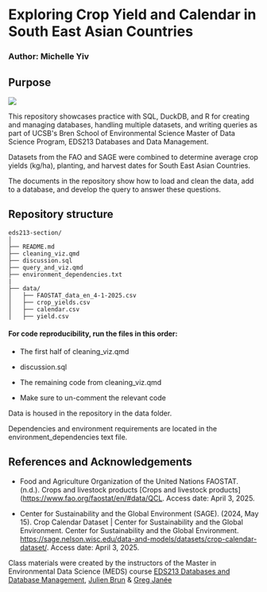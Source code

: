 # Exploring Crop Yield and Calendar in South East Asian Countries

### Author: Michelle Yiv

## Purpose

![](https://d20knvk822eu5a.cloudfront.net/s3fs-public-optimized/2024-01/Mekong_Biking%20Excursion_10_0.jpg.webp)

This repository showcases practice with SQL, DuckDB, and R for creating and managing databases, handling multiple datasets, and writing queries as part of UCSB's Bren School of Environmental Science Master of Data Science Program, EDS213 Databases and Data Management.

Datasets from the FAO and SAGE were combined to determine average crop yields (kg/ha), planting, and harvest dates for South East Asian Countries.

The documents in the repository show how to load and clean the data, add to a database, and develop the query to answer these questions.


## Repository structure

```         
eds213-section/
│
├── README.md                     
├── cleaning_viz.qmd   
├── discussion.sql
├── query_and_viz.qmd
├── environment_dependencies.txt
|
├── data/
│   ├── FAOSTAT_data_en_4-1-2025.csv
│   ├── crop_yields.csv
│   ├── calendar.csv
│   ├── yield.csv
```

#### For code reproducibility, run the files in this order: 

-   The first half of cleaning_viz.qmd

-   discussion.sql

-   The remaining code from cleaning_viz.qmd

-   Make sure to un-comment the relevant code

Data is housed in the repository in the data folder.

Dependencies and environment requirements are located in the environment_dependencies text file.

## References and Acknowledgements

-   Food and Agriculture Organization of the United Nations FAOSTAT. (n.d.). Crops and livestock products [Crops and livestock products](<https://www.fao.org/faostat/en/#data/QCL>. Access date: April 3, 2025.

-   Center for Sustainability and the Global Environment (SAGE). (2024, May 15). Crop Calendar Dataset \| Center for Sustainability and the Global Environment. Center for Sustainability and the Global Environment. <https://sage.nelson.wisc.edu/data-and-models/datasets/crop-calendar-dataset/>. Access date: April 3, 2025.

Class materials were created by the instructors of the Master in Environmental Data Science (MEDS) course [EDS213 Databases and Database Management](https://ucsb-library-research-data-services.github.io/bren-eds213/), [Julien Brun](https://github.com/brunj7) & [Greg Janée](https://github.com/gjanee)
